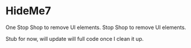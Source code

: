 HideMe7
=======

One Stop Shop to remove UI elements. Stop Shop to remove UI elements.

Stub for now, will update will full code once I clean it up.
